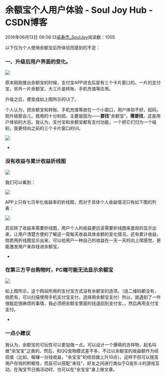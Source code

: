 # 余额宝个人用户体验 - Soul Joy Hub - CSDN博客

2016年06月13日 09:56:13[卓寿杰_SoulJoy](https://me.csdn.net/u011239443)阅读数：1005



以下仅为个人使用余额宝后所体验而感到的不足： 

### 一、升级后用户界面的变化。

![](http://images.cnitblog.com/blog/709693/201501/220912310782867.jpg)

原本刚刚推出余额宝的时候，支付宝APP进去后是有三个卡片窗口的。一片的支付宝，另外一片余额宝，大三片是转账、手机充值等应用。 

升级之后，便变成如上图所示的UI了。 

个人认为，把余额宝和转账、手机充值等放在一个小窗口，用户体验不好。起码，刚升级那会儿，我用的十分别扭，主要是因为——**要找**"余额宝"。**需要找**，这是用户体验的大忌。我认为，支付宝和余额宝都有支付功能，一个把它们归为一个级别，我更倾向之前的三个卡片窗口的UI。 

![](http://images.cnitblog.com/blog/709693/201501/220912320788038.png)

- 

### 没有收益与累计收益折线图

![](http://images.cnitblog.com/blog/709693/201501/220912327033397.jpg)

我们可以看到： 

![](http://images.cnitblog.com/blog/709693/201501/220912332975212.png)

APP上只有七日年化收益率的折线图，而对于具体个人收益情况只有如下图的列表： 

![](http://images.cnitblog.com/blog/709693/201501/220912339533112.jpg)

其实除了收益率需要折线图，用户个人的收益更应该需要折线图来直观的显示出来，让用户清楚方便的了解这一周每天收益具体金额的变化情况。还有累计收益，倘若用折线图显示出来，可以给用户一种自己的收益在一天一天的向上爬感觉，更能激发用户来存钱进余额宝。 

- 

### 在第三方平台购物时，PC端可能无法显示余额宝

![](http://images.cnitblog.com/blog/709693/201501/220912350947028.png)

如上图所示，这个网站所用的支付宝方式没有余额宝的选项。（连二维码都没有，倘若有，可以扫描使用手机支付宝支付，选择用余额宝支付）所以，就遇到了一件很尴尬很麻烦的事情，我必须把余额宝里面的钱退回到支付宝，，然后再用支付宝支付。 

- 

### 一点小建议

我认为，余额宝的可玩性可以更加强一点。可以设计一个爆萌的吉祥物，起名叫做"余宝宝"之类的。然后，和QQ宠物模式差不多，不过以余额宝的收益额作为经验值（比如，每赚一分钱收益，"余宝宝"的经验就上升10点）。这样不但可以提高用户存钱的积极性，而且可以搭配"来往"，好友之间进行类似于Q宠乐斗的游戏互动。在淘宝节日搞活动时，也可以在"余宝宝"身上做文章。


